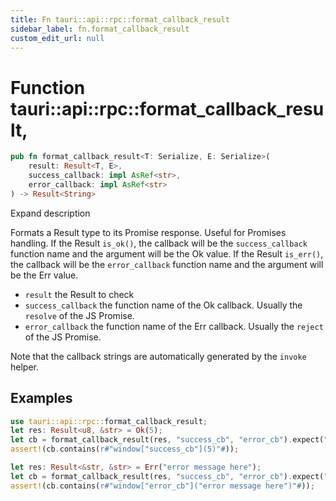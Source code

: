 ```yaml
---
title: Fn tauri::api::rpc::format_callback_result
sidebar_label: fn.format_callback_result
custom_edit_url: null
---
```


  # Function tauri::api::rpc::format_callback_result,

```rs
pub fn format_callback_result<T: Serialize, E: Serialize>(
    result: Result<T, E>, 
    success_callback: impl AsRef<str>, 
    error_callback: impl AsRef<str>
) -> Result<String>
```

Expand description

Formats a Result type to its Promise response. Useful for Promises handling. If the Result `is_ok()`, the callback will be the `success_callback` function name and the argument will be the Ok value. If the Result `is_err()`, the callback will be the `error_callback` function name and the argument will be the Err value.

-   `result` the Result to check
-   `success_callback` the function name of the Ok callback. Usually the `resolve` of the JS Promise.
-   `error_callback` the function name of the Err callback. Usually the `reject` of the JS Promise.

Note that the callback strings are automatically generated by the `invoke` helper.

## Examples

```rs
use tauri::api::rpc::format_callback_result;
let res: Result<u8, &str> = Ok(5);
let cb = format_callback_result(res, "success_cb", "error_cb").expect("failed to format");
assert!(cb.contains(r#"window["success_cb"](5)"#));

let res: Result<&str, &str> = Err("error message here");
let cb = format_callback_result(res, "success_cb", "error_cb").expect("failed to format");
assert!(cb.contains(r#"window["error_cb"]("error message here")"#));
```
  